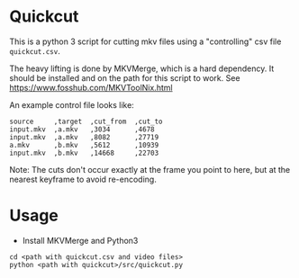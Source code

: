 # Quickcut

This is a python 3 script for cutting mkv files using a "controlling" csv file `quickcut.csv`.

The heavy lifting is done by MKVMerge, which is a hard dependency. It should be installed and on the path for this script to work. See
https://www.fosshub.com/MKVToolNix.html

An example control file looks like:
```
source     ,target  ,cut_from  ,cut_to
input.mkv  ,a.mkv   ,3034      ,4678
input.mkv  ,a.mkv   ,8082      ,27719
a.mkv      ,b.mkv   ,5612      ,10939
input.mkv  ,b.mkv   ,14668     ,22703
```

Note: The cuts don't occur exactly at the frame you point to here, but at the nearest keyframe to avoid re-encoding.

# Usage

- Install MKVMerge and Python3

```
cd <path with quickcut.csv and video files>
python <path with quickcut>/src/quickcut.py
```
